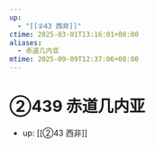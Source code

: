 ```yaml
---
up:
  - "[[②43 西非]]"
ctime: 2025-03-01T13:16:01+08:00
aliases:
  - 赤道几内亚
mtime: 2025-09-09T12:37:06+08:00
---
```


# ②439 赤道几内亚

- up: [[②43 西非]]
